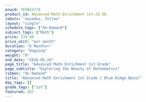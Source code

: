 ```yaml
---
ecwid: 769854774
product_id: Advanced-Math-Enrichment-1st-25-26
robots: "noindex, follow"
layout: "single"
schedule_tags: ["On-Demand"]
subject_tags: ["Math"]
price: 139.99
price_unit: "per month"
duration: "6 Months+"
category: "Ongoing"
weight: "0"
end_date: "2026-05-24"
page_title: "Advanced Math Enrichment 1st Grade"
page_subtitle: "Exploring the Beauty of Mathematics"
ribbon: "On Demand"
title: "Advanced Math Enrichment 1st Grade | Blue Ridge Boost"
day_tags: []
grade_tags: ["1st"]
featured: 167
---
```

